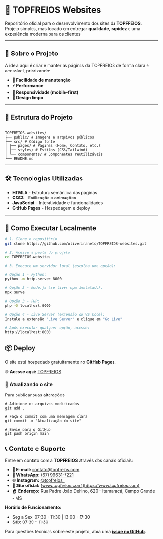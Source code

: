 # 🚀 TOPFREIOS Websites

Repositório oficial para o desenvolvimento dos sites da **TOPFREIOS**.  
Projeto simples, mas focado em entregar **qualidade**, **rapidez** e uma experiência moderna para os clientes.

---

## 📌 Sobre o Projeto

A ideia aqui é criar e manter as páginas da TOPFREIOS de forma clara e acessível, priorizando:

- 🔧 **Facilidade de manutenção**
- ⚡ **Performance**
- 📱 **Responsividade (mobile-first)**
- 🎨 **Design limpo**

---

## 📂 Estrutura do Projeto

```

TOPFREIOS-websites/
├── public/ # Imagens e arquivos públicos
├── src/ # Código fonte
│ ├── pages/ # Páginas (Home, Contato, etc.)
│ ├── styles/ # Estilos (CSS/Tailwind)
│ └── components/ # Componentes reutilizáveis
└── README.md

```


---

## 🛠️ Tecnologias Utilizadas

- **HTML5** - Estrutura semântica das páginas
- **CSS3** - Estilização e animações
- **JavaScript** - Interatividade e funcionalidades
- **GitHub Pages** - Hospedagem e deploy

---

## 🚀 Como Executar Localmente

```bash
# 1. Clone o repositório
git clone https://github.com/oliveriraneto/TOPFREIOS-websites.git

# 2. Acesse a pasta do projeto
cd TOPFREIOS-websites

# 3. Execute um servidor local (escolha uma opção):

# Opção 1 - Python:
python -m http.server 8000

# Opção 2 - Node.js (se tiver npm instalado):
npx serve

# Opção 3 - PHP:
php -S localhost:8000

# Opção 4 - Live Server (extensão do VS Code):
Instale a extensão "Live Server" e clique em "Go Live"

# Após executar qualquer opção, acesse:
http://localhost:8000
```

## 📦 Deploy

O site está hospedado gratuitamente no **GitHub Pages**.

🌐 **Acesse aqui:** [TOPFREIOS](https://oliveriraneto.github.io/TOPFREIOS-websites/)

### 🔄 Atualizando o site

Para publicar suas alterações:

```
# Adicione os arquivos modificados
git add .

# Faça o commit com uma mensagem clara
git commit -m "Atualização do site"

# Envie para o GitHub
git push origin main
```

## 📞 Contato e Suporte

Entre em contato com a **TOPFREIOS** através dos canais oficiais:

- 📧 **E-mail:** [contato@topfreios.com](mailto:contato@topfreios.com)  
- 📱 **WhatsApp:** [(67) 99631-7221](https://wa.me/5567996317221)  
- 🌐 **Instagram:** [@topfreios_](https://www.instagram.com/topfreios_)  
- 🔗 **Site oficial:** [www.topfreios.com](https://www.topfreios.com)  
- 🏠 **Endereço:** Rua Padre João Delfino, 620 - Itamaracá, Campo Grande - MS  

**Horário de Funcionamento:**  
- Seg a Sex: 07:30 - 11:30 | 13:00 - 17:30  
- Sáb: 07:30 - 11:30  

Para questões técnicas sobre este projeto, abra uma **[issue no GitHub](https://github.com/oliveriraneto/TOPFREIOS-websites/issues)**.
